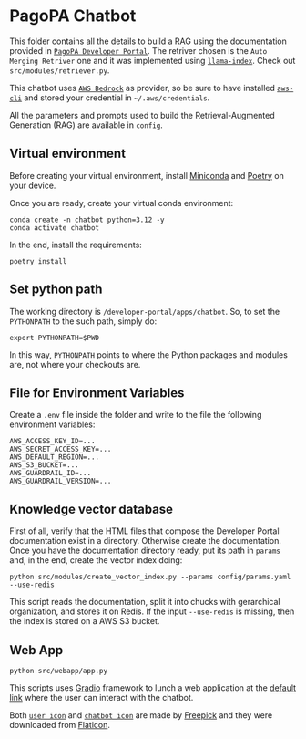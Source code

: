 # PagoPA Chatbot

This folder contains all the details to build a RAG using the documentation provided in [`PagoPA Developer Portal`](https://developer.pagopa.it/). The retriver chosen is the `Auto Merging Retriver` one and it was implemented using [`llama-index`](https://docs.llamaindex.ai/en/stable/). Check out `src/modules/retriever.py`.

This chatbot uses [`AWS Bedrock`](https://aws.amazon.com/bedrock/) as provider, so be sure to have installed [`aws-cli`](https://docs.aws.amazon.com/cli/latest/userguide/getting-started-install.html) and stored your credential in `~/.aws/credentials`.

All the parameters and prompts used to build the Retrieval-Augmented Generation (RAG) are available in `config`.

## Virtual environment

Before creating your virtual environment, install [Miniconda](https://docs.anaconda.com/miniconda/#quick-command-line-install) and [Poetry](https://python-poetry.org/docs/main#installation) on your device.

Once you are ready, create your virtual conda environment:

    conda create -n chatbot python=3.12 -y
    conda activate chatbot

In the end, install the requirements:

    poetry install

## Set python path

The working directory is `/developer-portal/apps/chatbot`. So, to set the `PYTHONPATH` to the such path, simply do:

    export PYTHONPATH=$PWD

In this way, `PYTHONPATH` points to where the Python packages and modules are, not where your checkouts are.

## File for Environment Variables

Create a `.env` file inside the folder and write to the file the following environment variables:

    AWS_ACCESS_KEY_ID=...
    AWS_SECRET_ACCESS_KEY=...
    AWS_DEFAULT_REGION=...
    AWS_S3_BUCKET=...
    AWS_GUARDRAIL_ID=...
    AWS_GUARDRAIL_VERSION=...

## Knowledge vector database

First of all, verify that the HTML files that compose the Developer Portal documentation exist in a directory. Otherwise create the documentation. Once you have the documentation directory ready, put its path in `params` and, in the end, create the vector index doing:

    python src/modules/create_vector_index.py --params config/params.yaml --use-redis

This script reads the documentation, split it into chucks with gerarchical organization, and stores it on Redis. If the input `--use-redis` is missing, then the index is stored on a AWS S3 bucket.

## Web App

    python src/webapp/app.py

This scripts uses [Gradio](https://www.gradio.app/) framework to lunch a web application at the [default link](http://127.0.0.1:7860) where the user can interact with the chatbot.

Both [`user icon`](https://www.flaticon.com/free-icon/user_1077012) and [`chatbot icon`](https://www.flaticon.com/free-icon/chatbot_8943377) are made by [Freepick](https://www.freepik.com/) and they were downloaded from [Flaticon](https://www.flaticon.com/).
